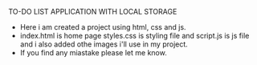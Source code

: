 TO-DO LIST APPLICATION WITH LOCAL STORAGE

- Here i am created a project using html, css and  js.
- index.html is home page styles.css is styling file and script.js is  js file and i also added othe images i'll use in my project.
- If you find any miastake please let me know.
